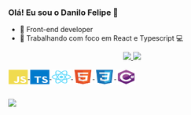 ### Olá! Eu sou o Danilo Felipe 👋

- 🔭 Front-end developer 
- 🌱 Trabalhando com foco em React e Typescript 💻

<div align="center">
  <a href="https://github.com/danilofelipess">
  <img height="180em" src="https://github-readme-stats.vercel.app/api?username=danilofelipess&show_icons=true&theme=dark&include_all_commits=true&count_private=true"/>
  <img height="180em" src="https://github-readme-stats.vercel.app/api/top-langs/?username=danilofelipess&layout=compact&langs_count=7&theme=dark"/>
</div>  
  
<div style="display: inline_block"><br>
  <img align="center" alt="Rafa-Js" height="30" width="40" src="https://raw.githubusercontent.com/devicons/devicon/master/icons/javascript/javascript-plain.svg">
  <img align="center" alt="Rafa-Ts" height="30" width="40" src="https://raw.githubusercontent.com/devicons/devicon/master/icons/typescript/typescript-plain.svg">
  <img align="center" alt="Rafa-React" height="30" width="40" src="https://raw.githubusercontent.com/devicons/devicon/master/icons/react/react-original.svg">
  <img align="center" alt="Rafa-HTML" height="30" width="40" src="https://raw.githubusercontent.com/devicons/devicon/master/icons/html5/html5-original.svg">
  <img align="center" alt="Rafa-CSS" height="30" width="40" src="https://raw.githubusercontent.com/devicons/devicon/master/icons/css3/css3-original.svg">  
  <img align="center" alt="Rafa-Csharp" height="30" width="40" src="https://raw.githubusercontent.com/devicons/devicon/master/icons/csharp/csharp-original.svg"> 
</div>
  
  ##
  
<div>
   <a href="https://www.linkedin.com/in/danilo-felipe-2950551b2" target="_blankln"><img src="https://img.shields.io/badge/-LinkedIn-%230077B5?style=for-the-badge&logo=linkedin&logoColor=white" target="_blankln"></a>  
</div>  
